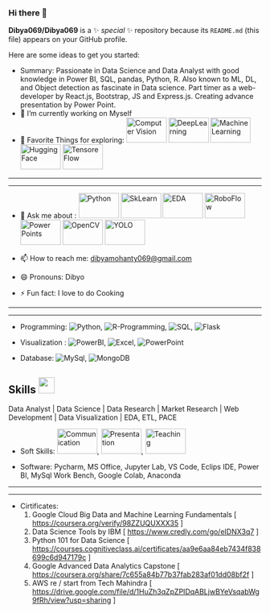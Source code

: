 ### Hi there 👋


**Dibya069/Dibya069** is a ✨ _special_ ✨ repository because its `README.md` (this file) appears on your GitHub profile.

Here are some ideas to get you started:
- Summary: Passionate in Data Science and Data Analyst with good knowledge in Power BI, SQL, pandas, Python, R. Also known to ML, DL, and Object detection as fascinate in Data science. Part timer as a web-developer by React.js, Bootstrap, JS and Express.js. Creating advance presentation by Power Point.
- 🔭 I’m currently working on Myself
- 🌱 Favorite Things for exploring:
<img src = "https://img.freepik.com/premium-vector/computer-vision-icon-simple-element-illustration-computer-vision-symbol-design-from-artificial-intelligence-collection-can-be-used-web-mobile_159242-12197.jpg" height = "50" width = "80" alt="Computer Vision">   <img   src = "https://media.istockphoto.com/id/1159595193/vector/deep-learning-icon-simple-element-illustration.jpg?s=1024x1024&w=is&k=20&c=95CSgMrhdvbWnKm8_LOjPu8pw02yj7g0UQJyZQLH0Jg=" height = "50" width = "80" alt="DeepLearning">   <img src =   "https://thumbs.dreamstime.com/b/machine-learning-icon-two-color-design-red-black-style-elements-icons-collection-creative-web-apps-software-print-144659464.jpg" height = "50" width = "80" alt="MachineLearning">   <img src = "https://149695847.v2.pressablecdn.com/wp-content/uploads/2021/06/Hugging-Face.jpg"  height = "50" width = "80" alt="HuggingFace">   <img src = "https://logowik.com/content/uploads/images/tensorflow4903.jpg" height = "50" width = "80" alt="TensoreFlow">

***
***

- 💬 Ask me about :
<img src = "https://mir-s3-cdn-cf.behance.net/project_modules/max_3840/4e105f96750899.5eb54f337fb8e.png" alt = "Python" height = "50" width = "80" >   <img src = "https://upload.wikimedia.org/wikipedia/commons/thumb/0/05/Scikit_learn_logo_small.svg/2560px-Scikit_learn_logo_small.svg.png" alt = "SkLearn" height = "50" width = "80" >   <img src = "https://static.vecteezy.com/system/resources/previews/011/377/990/non_2x/search-data-analytics-logo-design-growth-arrow-logo-design-for-data-finance-investment-icon-design-vector.jpg" alt = "EDA" height = "50" width = "80" >   <img src = "https://assets-global.website-files.com/5f6bc60e665f54545a1e52a5/642746dba53a59a614a64b35_roboflow-open-graph.png" alt = "RoboFlow" height = "50" width = "80" >   <img src = "https://cdn.icon-icons.com/icons2/3010/PNG/512/powerpoint_office_logo_icon_188519.png" alt = "Power Points" height = "50" width = "80" >   <img src = "https://3.bp.blogspot.com/-yvrV6MUueGg/ToICp0YIDPI/AAAAAAAAADg/SYKg4dWpyC43AAfrDwBTR0VYmYT0QshEgCPcBGAYYCw/s1600/OpenCV_Logo.png" alt = "OpenCV" height = "50" width = "80" >   <img src = "https://e7.pngegg.com/pngimages/437/823/png-clipart-yolo-object-detection-darknet-opencv-convolutional-neural-network-joint-miscellaneous-text.png" height = "50" width = "80" alt = "YOLO">
  
- 📫 How to reach me: dibyamohanty069@gmail.com
- 😄 Pronouns: Dibyo
- ⚡ Fun fact: I love to do Cooking
***
***
- Programming: ![Python](https://img.shields.io/badge/Python-blue.svg), ![R-Programming](https://img.shields.io/badge/R-Programming-grey.svg), ![SQL](https://img.shields.io/badge/SQL-teal.svg), ![Flask](https://img.shields.io/badge/Flask-silver.svg)

- Visualization : ![PowerBI](https://img.shields.io/badge/PowerBI-yellow.svg), ![Excel](https://img.shields.io/badge/Excel-green.svg), ![PowerPoint](https://img.shields.io/badge/PowerPoint-orange.svg)

- Database: ![MySql](https://img.shields.io/badge/MySql-cyan.svg), ![MongoDB](https://img.shields.io/badge/MongoDB-salmon.svg)

<h2> Skills <img src = "https://media2.giphy.com/media/QssGEmpkyEOhBCb7e1/giphy.gif?cid=ecf05e47a0n3gi1bfqntqmob8g9aid1oyj2wr3ds3mg700bl&rid=giphy.gif" width = 32px> </h2>
  Data Analyst | Data Science | Data Research | Market Research | Web Development | Data Visualization | EDA, ETL, PACE
  
- Soft Skills: <img src = "https://img.freepik.com/free-vector/communication-logo-design-template_23-2149872851.jpg" alt = "Communication" height = "50" width = "80" >, <img src = "https://previews.123rf.com/images/dstarky/dstarky1701/dstarky170101209/69424070-presentation-icon-or-logo-in-modern-line-style-high-quality-black-outline-pictogram-for-web-site.jpg" alt = "Presentation" height = "50" width = "80" >, <img src = "https://previews.123rf.com/images/vectorgalaxy/vectorgalaxy1805/vectorgalaxy180500903/101157248-teacher-logo-isolated-on-white-background-for-your-web-and-mobile-app-design-colorful-vector-icon.jpg" alt = "Teaching" height = "50" width = "80" >

- Software: Pycharm, MS Office, Jupyter Lab, VS Code, Eclips IDE, Power BI, MySql Work Bench, Google Colab, Anaconda
***
***
- Cirtificates:
    1. Google Cloud Big Data and Machine Learning Fundamentals [ https://coursera.org/verify/98ZZUQUXXX35 ]
    2. Data Science Tools by IBM [ https://www.credly.com/go/eIDNX3q7 ]
    3. Python 101 for Data Science [ https://courses.cognitiveclass.ai/certificates/aa9e6aa84eb7434f838699c6d947179c ]
    4. Google Advanced Data Analytics Capstone [ https://coursera.org/share/7c655a84b77b37fab283af01dd08bf2f ]
    5. AWS re / start from Tech Mahindra [ https://drive.google.com/file/d/1HuZh3qZpZPIDqABLjwBYeVsqabWg9fRh/view?usp=sharing ]

